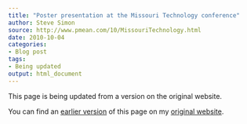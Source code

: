 ```yaml
---
title: "Poster presentation at the Missouri Technology conference"
author: Steve Simon
source: http://www.pmean.com/10/MissouriTechnology.html
date: 2010-10-04
categories:
- Blog post
tags:
- Being updated
output: html_document
---
```


This page is being updated from a version on the original website.

<!---More--->

You can find an [earlier version][sim1] of this page on my [original website][sim2].

[sim1]: http://www.pmean.com/10/MissouriTechnology.html
[sim2]: http://www.pmean.com/original_site.html
